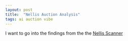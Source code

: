 ```yaml
---
layout: post
title:  "Nellis Auction Analysis"
tags: ai auction vibe
---
```


I want to go into the findings from the the [Nellis Scanner](https://nellis-scanner.external.henderson.engineering/)